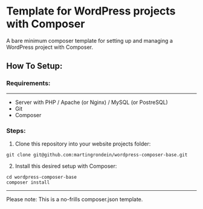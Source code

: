 # Template for WordPress projects with Composer

A bare minimum composer template for setting up and managing a WordPress project with Composer.

## How To Setup:

### Requirements:
---
- Server with PHP / Apache (or Nginx) / MySQL (or PostreSQL)
- Git
- Composer

### Steps:

1. Clone this repository into your website projects folder:

```
git clone git@github.com:martingrondein/wordpress-composer-base.git
```

2. Install this desired setup with Composer:

```
cd wordpress-composer-base
composer install
```
--- 
Please note: This is a no-frills composer.json template.
